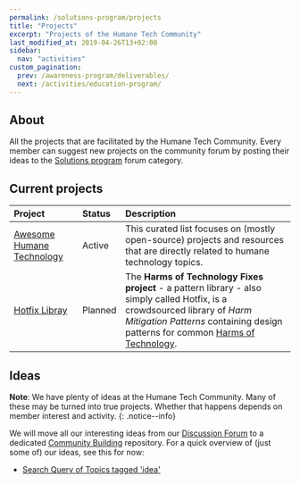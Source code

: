 ```yaml
---
permalink: /solutions-program/projects
title: "Projects"
excerpt: "Projects of the Humane Tech Community"
last_modified_at: 2019-04-26T13+02:00
sidebar:
  nav: "activities"
custom_pagination:
  prev: /awareness-program/deliverables/
  next: /activities/education-program/
---
```


## About

All the projects that are facilitated by the Humane Tech Community. Every member can suggest new projects on the community forum by posting their ideas to the [Solutions program](https://community.humanetech.com/c/solutions-program) forum category.

## Current projects

| Project | Status | Description |
| :--- | :--- | :--- |
| [Awesome Humane Technology](https://github.com/humanetech-community/awesome-humane-tech) | Active | This curated list focuses on (mostly open-source) projects  and resources that are directly related to humane technology topics. |
| [Hotfix Libray](https://github.com/humanetech-community/hotfix-library) | Planned | The **Harms of Technology Fixes project** - a pattern library - also simply called Hotfix, is a crowdsourced library of _Harm Mitigation Patterns_ containing design patterns for common [Harms of Technology](/focus/harms-of-technology/). |

## Ideas

**Note**: We have plenty of ideas at the Humane Tech Community. Many of these may be turned into true projects. Whether that happens depends on member interest and activity.
{: .notice--info}

We will move all our interesting ideas from our [Discussion Forum](https://community.humanetech.com) to a dedicated [Community Building](https://github.com/humanetech-community/engagement-ideas) repository. For a quick overview of (just some of) our ideas, see this for now:

- [Search Query of Topics tagged 'idea'](https://community.humanetech.com/tags/idea)